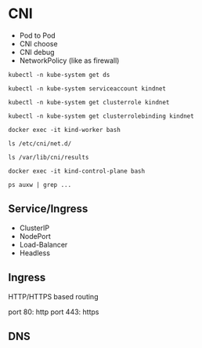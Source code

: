 # CNI
- Pod to Pod
- CNI choose
- CNI debug
- NetworkPolicy (like as firewall)

```
kubectl -n kube-system get ds

kubectl -n kube-system serviceaccount kindnet

kubectl -n kube-system get clusterrole kindnet

kubectl -n kube-system get clusterrolebinding kindnet

docker exec -it kind-worker bash

ls /etc/cni/net.d/

ls /var/lib/cni/results

docker exec -it kind-control-plane bash

ps auxw | grep ...
```

## Service/Ingress
 - ClusterIP
 - NodePort
 - Load-Balancer
 - Headless

 ## Ingress
 HTTP/HTTPS based routing

 port 80: http
 port 443: https

 ## DNS
 